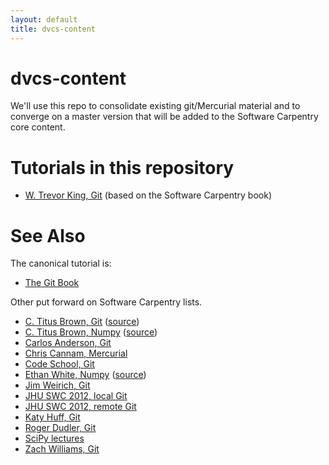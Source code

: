 ```yaml
---
layout: default
title: dvcs-content
---
```

dvcs-content
============

We'll use this repo to consolidate existing git/Mercurial material and to converge on a
master version that will be added to the Software Carpentry core content.

Tutorials in this repository
============================

* [W. Trevor King,
  Git](http://wking.github.com/dvcs-content/wking/version-control.html)
  (based on the Software Carpentry book)

See Also
========

The canonical tutorial is:

* [The Git Book](http://git-scm.com/book/)

Other put forward on Software Carpentry lists.

* [C. Titus Brown, Git](http://ged.msu.edu/angus/git-intro.html)
  ([source](https://github.com/ngs-docs/edda/blob/master/doc/git-intro.txt))
* [C. Titus Brown,
  Numpy](http://nbviewer.ipython.org/urls/raw.github.com/ngs-docs/ngs-notebooks/master/ngs-11-python-and-graphing.ipynb)
  ([source](https://github.com/ngs-docs/ngs-notebooks))
* [Carlos Anderson, Git](https://github.com/redcurry/git_tutorial)
* [Chris Cannam,
  Mercurial](https://code.soundsoftware.ac.uk/projects/easyhg/wiki/SC2012BootcampPlan)
* [Code School, Git](http://try.github.com/)
* [Ethan White, Numpy](http://www.programmingforbiologists.org/lectures-and-notes)
  ([source](https://github.com/weecology/progbio/))
* [Jim Weirich, Git](http://gitimmersion.com/)
* [JHU SWC 2012, local
  Git](https://github.com/JHU-SWC-2012/SWC-bootcamp/tree/master/3a-VersionControlLocal)
* [JHU SWC 2012, remote
  Git](https://github.com/JHU-SWC-2012/SWC-bootcamp/tree/master/3b-VersionControlRemote)
* [Katy Huff,
  Git](https://github.com/thehackerwithin/PyTrieste/wiki/Lesson2a-VersionControl)
* [Roger Dudler, Git](http://rogerdudler.github.com/git-guide/)
* [SciPy lectures](http://scipy-lectures.github.com/)
* [Zach Williams,
  Git](https://github.com/codeforamerica/skillshares/tree/master/git_basics)
